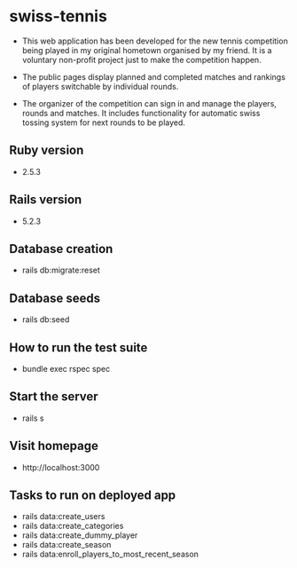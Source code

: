 # swiss-tennis

- This web application has been developed for the new tennis competition being played in my original
hometown organised by my friend. It is a voluntary non-profit project just to make
the competition happen.

- The public pages display planned and completed matches and rankings of players switchable
by individual rounds.

- The organizer of the competition can sign in and manage the players, rounds and matches. It includes functionality for automatic swiss tossing system for next rounds to be played.

## Ruby version
- 2.5.3

## Rails version
- 5.2.3

## Database creation
- rails db:migrate:reset

## Database seeds
- rails db:seed

## How to run the test suite
- bundle exec rspec spec

## Start the server
- rails s

## Visit homepage
- http://localhost:3000

## Tasks to run on deployed app
- rails data:create_users
- rails data:create_categories
- rails data:create_dummy_player
- rails data:create_season
- rails data:enroll_players_to_most_recent_season
